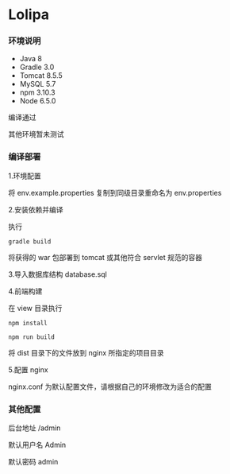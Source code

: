 # Lolipa

### 环境说明

* Java 8
* Gradle 3.0
* Tomcat 8.5.5
* MySQL 5.7
* npm 3.10.3
* Node 6.5.0

编译通过

其他环境暂未测试

### 编译部署

1.环境配置

将 env.example.properties 复制到同级目录重命名为 env.properties

2.安装依赖并编译

执行
```
gradle build
```

将获得的 war 包部署到 tomcat 或其他符合 servlet 规范的容器

3.导入数据库结构 database.sql

4.前端构建

在 view 目录执行

```
npm install
```

```
npm run build
```

将 dist 目录下的文件放到 nginx 所指定的项目目录

5.配置 nginx

nginx.conf 为默认配置文件，请根据自己的环境修改为适合的配置

### 其他配置

后台地址 /admin

默认用户名 Admin

默认密码 admin